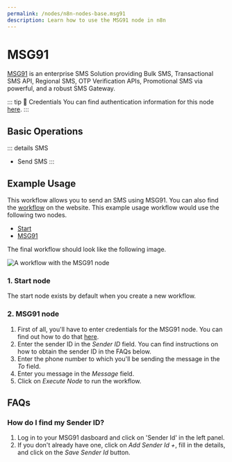 ```yaml
---
permalink: /nodes/n8n-nodes-base.msg91
description: Learn how to use the MSG91 node in n8n
---
```


# MSG91

[MSG91](https://msg91.com/) is an enterprise SMS Solution providing Bulk SMS, Transactional SMS API, Regional SMS, OTP Verification APIs, Promotional SMS via powerful, and a robust SMS Gateway.

::: tip 🔑 Credentials
You can find authentication information for this node [here](../../../credentials/MSG91/README.md).
:::

## Basic Operations

::: details SMS
- Send SMS
:::

## Example Usage

This workflow allows you to send an SMS using MSG91. You can also find the [workflow](https://n8n.io/workflows/511) on the website. This example usage workflow would use the following two nodes.
- [Start](../../core-nodes/Start/README.md)
- [MSG91]()

The final workflow should look like the following image.

![A workflow with the MSG91 node](./workflow.png)

### 1. Start node

The start node exists by default when you create a new workflow.

### 2. MSG91 node

1. First of all, you'll have to enter credentials for the MSG91 node. You can find out how to do that [here](../../../credentials/MSG91/README.md).
2. Enter the sender ID in the *Sender ID* field. You can find instructions on how to obtain the sender ID in the FAQs below.
3. Enter the phone number to which you'll be sending the message in the *To* field.
4. Enter you message in the *Message* field.
5. Click on *Execute Node* to run the workflow.


## FAQs

### How do I find my Sender ID?

1. Log in to your MSG91 dasboard and click on 'Sender Id' in the left panel.
2. If you don't already have one, click on *Add Sender Id +*, fill in the details, and click on the *Save Sender Id* button.
